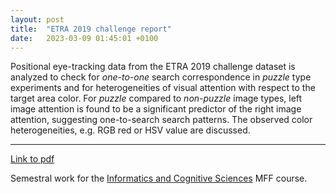 ```yaml
---
layout: post
title:  "ETRA 2019 challenge report"
date:   2023-03-09 01:45:01 +0100
---
```


Positional eye-tracking data from the ETRA 2019 challenge dataset is analyzed 
to check for *one-to-one*
search correspondence in *puzzle* type experiments and for heterogeneities
of visual attention with respect to the target area color. For *puzzle*
compared to *non-puzzle* image types, left image attention
is found to be a significant predictor of the right image attention,
suggesting one-to-search search patterns. The observed color heterogeneities,
e.g. RGB red or HSV value are discussed.

---

[Link to pdf](https://drive.google.com/file/d/1-H__EVVezoV0aEFNOtTsKUkw3c74Ts6V/view?usp=share_link)

Semestral work for the [Informatics and Cognitive Sciences](http://csng.mff.cuni.cz/ikv1.html)
MFF course.
